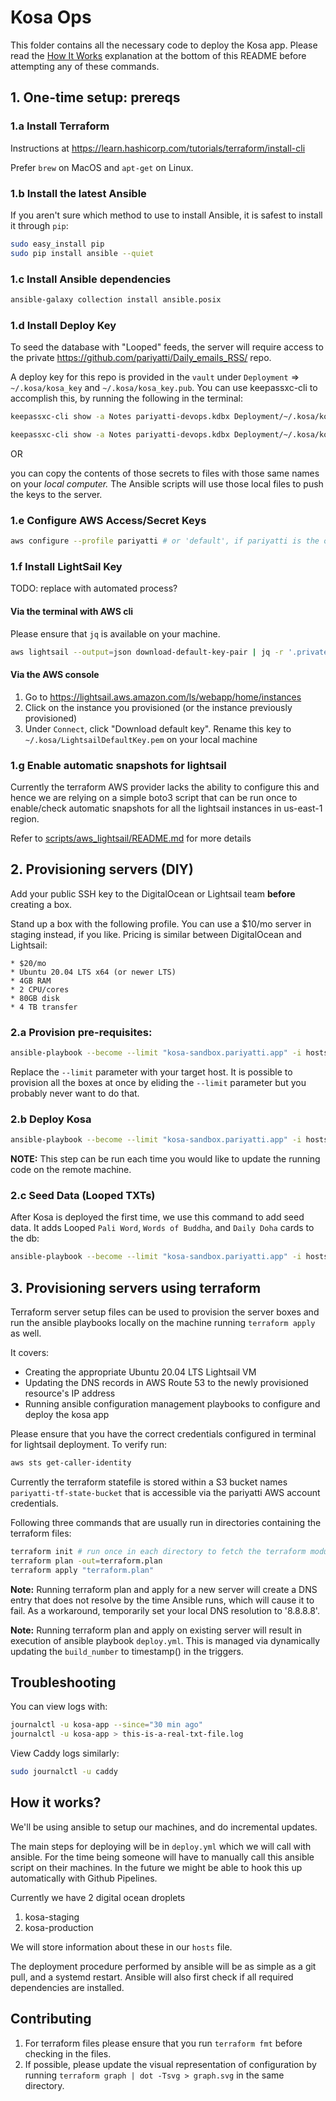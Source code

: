 # Kosa Ops

This folder contains all the necessary code to deploy the Kosa app. Please
read the [How It Works](https://github.com/pariyatti/kosa/tree/master/ops#how-it-works)
explanation at the bottom of this README before attempting any of these
commands.

## 1. One-time setup: prereqs

### 1.a Install Terraform

Instructions at https://learn.hashicorp.com/tutorials/terraform/install-cli

Prefer `brew` on MacOS and `apt-get` on Linux.

### 1.b Install the latest Ansible

If you aren't sure which method to use to install Ansible, it is safest to
install it through `pip`:

``` sh
sudo easy_install pip
sudo pip install ansible --quiet
```

### 1.c Install Ansible dependencies

``` sh
ansible-galaxy collection install ansible.posix
```

### 1.d Install Deploy Key

To seed the database with "Looped" feeds, the server will require access
to the private https://github.com/pariyatti/Daily_emails_RSS/ repo.

A deploy key for this repo is provided in the `vault` under `Deployment` =>
`~/.kosa/kosa_key` and `~/.kosa/kosa_key.pub`. You can use keepassxc-cli to accomplish this, by running the following in the terminal:

```sh
keepassxc-cli show -a Notes pariyatti-devops.kdbx Deployment/~/.kosa/kosa_key.pub > ~/.kosa/kosa_key.pub

keepassxc-cli show -a Notes pariyatti-devops.kdbx Deployment/~/.kosa/kosa_key > ~/.kosa/kosa_key
```

OR

you can copy the contents of those secrets to files with those same names on your _local computer._ The Ansible scripts will use those local files to push the keys to the server.

### 1.e Configure AWS Access/Secret Keys

```sh
aws configure --profile pariyatti # or 'default', if pariyatti is the only AWS org you will access

```

### 1.f Install LightSail Key

TODO: replace with automated process?

#### Via the terminal with AWS cli

Please ensure that `jq` is available on your machine.

```sh
aws lightsail --output=json download-default-key-pair | jq -r '.privateKeyBase64' > ~/.kosa/LightsailDefaultKey.pem && chmod 400 ~/.kosa/LightsailDefaultKey.pem
```

#### Via the AWS console
1. Go to https://lightsail.aws.amazon.com/ls/webapp/home/instances
2. Click on the instance you provisioned (or the instance previously provisioned)
3. Under `Connect`, click "Download default key".
Rename this key to `~/.kosa/LightsailDefaultKey.pem` on your local machine

### 1.g Enable automatic snapshots for lightsail

Currently the terraform AWS provider lacks the ability to configure this and hence we are relying on a simple boto3 script that can be run once to enable/check automatic snapshots for all the lightsail instances in us-east-1 region.

Refer to [scripts/aws_lightsail/README.md](scripts/aws_lightsail/README.md) for more details

## 2. Provisioning servers (DIY)

Add your public SSH key to the DigitalOcean or Lightsail team **before**
creating a box.

Stand up a box with the following profile. You can use a $10/mo server
in staging instead, if you like. Pricing is similar between DigitalOcean
and Lightsail:

```
* $20/mo
* Ubuntu 20.04 LTS x64 (or newer LTS)
* 4GB RAM
* 2 CPU/cores
* 80GB disk
* 4 TB transfer
```

### 2.a Provision pre-requisites:

``` sh
ansible-playbook --become --limit "kosa-sandbox.pariyatti.app" -i hosts provision.yml
```

Replace the `--limit` parameter with your target host. It is possible to provision
all the boxes at once by eliding the `--limit` parameter but you probably never
want to do that.

### 2.b Deploy Kosa

``` sh
ansible-playbook --become --limit "kosa-sandbox.pariyatti.app" -i hosts deploy.yml
```

**NOTE:** This step can be run each time you would like to update the running code on the remote machine.

### 2.c Seed Data (Looped TXTs)

After Kosa is deployed the first time, we use this command to add seed data.
It adds Looped `Pali Word`, `Words of Buddha`, and `Daily Doha` cards to the db:

``` sh
ansible-playbook --become --limit "kosa-sandbox.pariyatti.app" -i hosts seed_looped_txt.yml
```

## 3. Provisioning servers using terraform

Terraform server setup files can be used to provision the server boxes and run the ansible playbooks locally on the machine running `terraform apply` as well.

It covers:

* Creating the appropriate Ubuntu 20.04 LTS Lightsail VM
* Updating the DNS records in AWS Route 53 to the newly provisioned resource's IP address
* Running ansible configuration management playbooks to configure and deploy the kosa app


Please ensure that you have the correct credentials configured in terminal for lightsail deployment. To verify run:

```sh
aws sts get-caller-identity
```

Currently the terraform statefile is stored within a S3 bucket names `pariyatti-tf-state-bucket` that is accessible via the pariyatti AWS account credentials.

Following three commands that are usually run in directories containing the terraform files:

```sh
terraform init # run once in each directory to fetch the terraform modules and configure the backend
terraform plan -out=terraform.plan
terraform apply "terraform.plan"
```

**Note:** Running terraform plan and apply for a new server will create a DNS entry that does not resolve by the time Ansible runs, which will cause it to fail. As a workaround, temporarily set your local DNS resolution to '8.8.8.8'.

**Note:** Running terraform plan and apply on existing server will result in execution of ansible playbook `deploy.yml`. This is managed via dynamically updating the `build_number` to timestamp() in the triggers.

## Troubleshooting

You can view logs with:

```sh
journalctl -u kosa-app --since="30 min ago"
journalctl -u kosa-app > this-is-a-real-txt-file.log
```

View Caddy logs similarly:

```sh
sudo journalctl -u caddy
```

## How it works?

We'll be using ansible to setup our machines, and do incremental updates.

The main steps for deploying will be in `deploy.yml` which we will call with
ansible. For the time being someone will have to manually call this ansible
script on their machines. In the future we might be able to hook this up
automatically with Github Pipelines.

Currently we have 2 digital ocean droplets

1. kosa-staging
2. kosa-production

We will store information about these in our `hosts` file.

The deployment procedure performed by ansible will be as simple as a git pull,
and a systemd restart. Ansible will also first check if all required
dependencies are installed.

## Contributing

1. For terraform files please ensure that you run `terraform fmt` before checking in the files.
1. If possible, please update the visual representation of configuration by running `terraform graph | dot -Tsvg > graph.svg` in the same directory.
